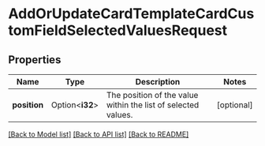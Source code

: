 # AddOrUpdateCardTemplateCardCustomFieldSelectedValuesRequest

## Properties

Name | Type | Description | Notes
------------ | ------------- | ------------- | -------------
**position** | Option<**i32**> | The position of the value within the list of selected values. | [optional]

[[Back to Model list]](../README.md#documentation-for-models) [[Back to API list]](../README.md#documentation-for-api-endpoints) [[Back to README]](../README.md)


